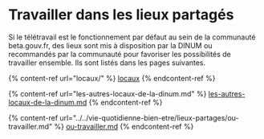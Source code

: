 # Travailler dans les lieux partagés

Si le télétravail est le fonctionnement par défaut au sein de la communauté beta.gouv.fr, des lieux sont mis à disposition par la DINUM ou recommandés par la communauté pour favoriser les possibilités de travailler ensemble. Ils sont listés dans les pages suivantes.

{% content-ref url="locaux/" %}
[locaux](locaux/)
{% endcontent-ref %}

{% content-ref url="les-autres-locaux-de-la-dinum.md" %}
[les-autres-locaux-de-la-dinum.md](les-autres-locaux-de-la-dinum.md)
{% endcontent-ref %}

{% content-ref url="../../vie-quotidienne-bien-etre/lieux-partages/ou-travailler.md" %}
[ou-travailler.md](../../vie-quotidienne-bien-etre/lieux-partages/ou-travailler.md)
{% endcontent-ref %}
